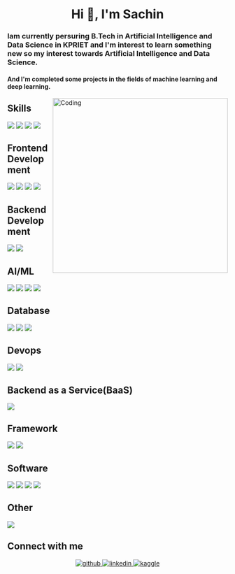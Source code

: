 <h1 align="center">Hi 👋, I'm Sachin</h1>

<h3 align="left">Iam currently persuring B.Tech in Artificial Intelligence and Data Science in KPRIET and I'm interest to learn something new so my interest towards Artificial Intelligence and Data Science.</h3>

<h4 align="left">And I'm completed some projects in the fields of machine learning and deep learning.</h4>

<img align="right" alt="Coding" width="400" src="https://cdn.dribbble.com/users/1292677/screenshots/6139167/media/fcf7fd0c619bb87706533079240915f3.gif">

## Skills
![](https://img.shields.io/badge/Advance-Java-informational?style=white&color=97F52E)
![](https://img.shields.io/badge/Medium-Python-informational?style=white&color=97F52E)
![](https://img.shields.io/badge/Medium-C++-informational?style=white&color=97F52E)
![](https://img.shields.io/badge/Basic-Php-informational?style=white&color=97F52E)

## Frontend Development
![](https://img.shields.io/badge/code-React-informational?style=flat&logo=react&logoColor=white&color=FFAE42)
![](https://img.shields.io/badge/Advance-HTML5-informational?style=white&color=FFAE42)
![](https://img.shields.io/badge/Advance-CSS-informational?style=white&color=FFAE42)
![](https://img.shields.io/badge/code-JavaScript-informational?style=white&color=FFAE42)

## Backend Development
![](https://img.shields.io/badge/Advance-Nodejs-informational?style=white&color=42ffd6)
![](https://img.shields.io/badge/Medium-Hadoop-informational?style=white&color=42ffd6)

## AI/ML  
![](https://img.shields.io/badge/Basic-Tensorflow-informational?style=white&color=f6ff42)
![](https://img.shields.io/badge/Advance-Pandas-informational?style=white&color=f6ff42)
![](https://img.shields.io/badge/Basic-Seaborn-informational?style=white&color=f6ff42)
![](https://img.shields.io/badge/Basic-Scikit_learn-informational?style=white&color=f6ff42)

## Database
![](https://img.shields.io/badge/Mongo_DB-informational?style=white&color=ff4242)
![](https://img.shields.io/badge/My_sql-informational?style=white&color=ff4242)
![](https://img.shields.io/badge/Oracle-informational?style=white&color=ff4242)

## Devops
![](https://img.shields.io/badge/Azure-informational?style=white&color=42ff4b)
![](https://img.shields.io/badge/AWS-informational?style=white&color=42ff4b)

## Backend as a Service(BaaS)
![](https://img.shields.io/badge/Advance-Heroku-informational?style=white&color=ff42cd)

## Framework
![](https://img.shields.io/badge/Advance-Flask-informational?style=white&color=8a42ff)
![](https://img.shields.io/badge/Medium-Django-informational?style=white&color=8a42ff)

## Software
![](https://img.shields.io/badge/Advance-Ai-informational?style=white&color=42e3ff)
![](https://img.shields.io/badge/Advance-Photoshop-informational?style=white&color=42e3ff)
![](https://img.shields.io/badge/Basic-Figma-informational?style=white&color=42e3ff)
![](https://img.shields.io/badge/Basic-Sketch-informational?style=white&color=42e3ff)

## Other
![](https://img.shields.io/badge/Linux-informational?style=white&color=ff429a)

## Connect with me  
<div align="center">
<a href="https://github.com/sachin778899" target="_blank">
<img src=https://img.shields.io/badge/github-%2324292e.svg?&style=for-the-badge&logo=github&logoColor=white alt=github style="margin-bottom: 5px;" />
</a>
<a href="https://www.linkedin.com/in/sachin-s-b86009229/" target="_blank">
<img src=https://img.shields.io/badge/linkedin-%231E77B5.svg?&style=for-the-badge&logo=linkedin&logoColor=white alt=linkedin style="margin-bottom: 5px;" />
</a>
<a href="https://www.kaggle.com/sachinjaz" target="_blank">
<img src=https://img.shields.io/badge/kaggle-%232E87FB.svg?&style=for-the-badge&logo=kaggle&logoColor=white alt=kaggle style="margin-bottom: 5px;" />
</a> 
</div>  
